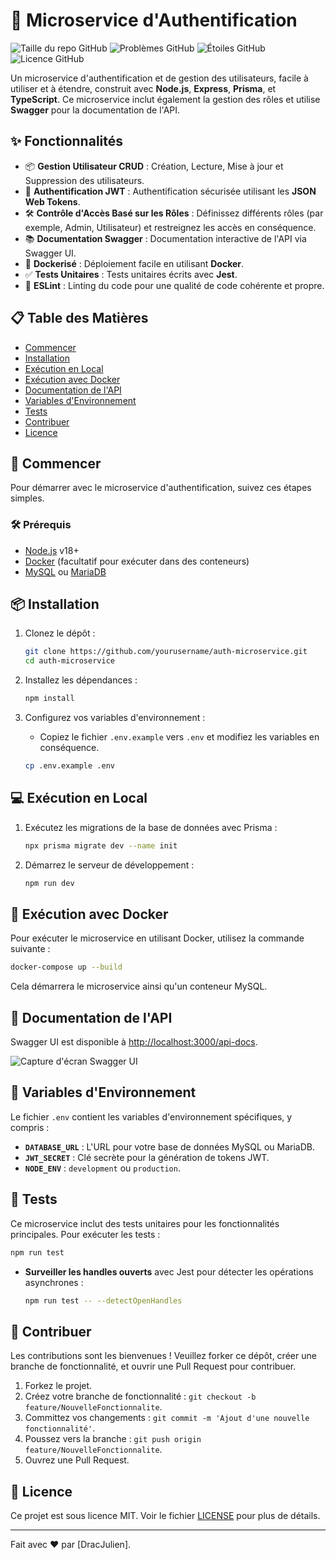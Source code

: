 # 🚀 Microservice d'Authentification

![Taille du repo GitHub](https://img.shields.io/github/repo-size/DracJulien/auth?style=flat-square)
![Problèmes GitHub](https://img.shields.io/github/issues/DracJulien/auth?style=flat-square)
![Étoiles GitHub](https://img.shields.io/github/stars/DracJulien/auth?style=flat-square)
![Licence GitHub](https://img.shields.io/github/license/DracJulien/auth?style=flat-square)

Un microservice d'authentification et de gestion des utilisateurs, facile à utiliser et à étendre, construit avec **Node.js**, **Express**, **Prisma**, et **TypeScript**. Ce microservice inclut également la gestion des rôles et utilise **Swagger** pour la documentation de l'API.

## ✨ Fonctionnalités

- 📦 **Gestion Utilisateur CRUD** : Création, Lecture, Mise à jour et Suppression des utilisateurs.
- 🔑 **Authentification JWT** : Authentification sécurisée utilisant les **JSON Web Tokens**.
- 🛠️ **Contrôle d'Accès Basé sur les Rôles** : Définissez différents rôles (par exemple, Admin, Utilisateur) et restreignez les accès en conséquence.
- 📚 **Documentation Swagger** : Documentation interactive de l'API via Swagger UI.
- 🐳 **Dockerisé** : Déploiement facile en utilisant **Docker**.
- ✅ **Tests Unitaires** : Tests unitaires écrits avec **Jest**.
- 📏 **ESLint** : Linting du code pour une qualité de code cohérente et propre.

## 📋 Table des Matières

- [Commencer](#-commencer)
- [Installation](#-installation)
- [Exécution en Local](#-exécution-en-local)
- [Exécution avec Docker](#-exécution-avec-docker)
- [Documentation de l'API](#-documentation-de-lapi)
- [Variables d'Environnement](#-variables-denvironnement)
- [Tests](#-tests)
- [Contribuer](#-contribuer)
- [Licence](#-licence)

## 🚀 Commencer

Pour démarrer avec le microservice d'authentification, suivez ces étapes simples.

### 🛠️ Prérequis

- [Node.js](https://nodejs.org/) v18+
- [Docker](https://www.docker.com/) (facultatif pour exécuter dans des conteneurs)
- [MySQL](https://www.mysql.com/) ou [MariaDB](https://mariadb.org/)

## 📦 Installation

1. Clonez le dépôt :
   ```bash
   git clone https://github.com/yourusername/auth-microservice.git
   cd auth-microservice
   ```

2. Installez les dépendances :
   ```bash
   npm install
   ```

3. Configurez vos variables d'environnement :
   - Copiez le fichier `.env.example` vers `.env` et modifiez les variables en conséquence.
   ```bash
   cp .env.example .env
   ```

## 💻 Exécution en Local

1. Exécutez les migrations de la base de données avec Prisma :
   ```bash
   npx prisma migrate dev --name init
   ```

2. Démarrez le serveur de développement :
   ```bash
   npm run dev
   ```

## 🐳 Exécution avec Docker

Pour exécuter le microservice en utilisant Docker, utilisez la commande suivante :

```bash
docker-compose up --build
```

Cela démarrera le microservice ainsi qu'un conteneur MySQL.

## 📄 Documentation de l'API

Swagger UI est disponible à [http://localhost:3000/api-docs](http://localhost:3000/api-docs).

![Capture d'écran Swagger UI](https://via.placeholder.com/600x300?text=Swagger+UI+Example)

## 🌱 Variables d'Environnement

Le fichier `.env` contient les variables d'environnement spécifiques, y compris :

- **`DATABASE_URL`** : L'URL pour votre base de données MySQL ou MariaDB.
- **`JWT_SECRET`** : Clé secrète pour la génération de tokens JWT.
- **`NODE_ENV`** : `development` ou `production`.

## 🧪 Tests

Ce microservice inclut des tests unitaires pour les fonctionnalités principales. Pour exécuter les tests :

```bash
npm run test
```

- **Surveiller les handles ouverts** avec Jest pour détecter les opérations asynchrones :

  ```bash
  npm run test -- --detectOpenHandles
  ```

## 🤝 Contribuer

Les contributions sont les bienvenues ! Veuillez forker ce dépôt, créer une branche de fonctionnalité, et ouvrir une Pull Request pour contribuer.

1. Forkez le projet.
2. Créez votre branche de fonctionnalité : `git checkout -b feature/NouvelleFonctionnalite`.
3. Committez vos changements : `git commit -m 'Ajout d'une nouvelle fonctionnalité'`.
4. Poussez vers la branche : `git push origin feature/NouvelleFonctionnalite`.
5. Ouvrez une Pull Request.

## 📜 Licence

Ce projet est sous licence MIT. Voir le fichier [LICENSE](LICENSE) pour plus de détails.

---

Fait avec ❤️ par [DracJulien].

